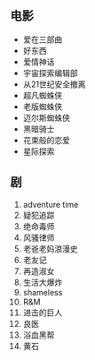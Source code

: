 ## 电影
- 爱在三部曲
- 好东西
- 爱情神话
- 宇宙探索编辑部
- 从21世纪安全撤离
- 超凡蜘蛛侠
- 老版蜘蛛侠
- 迈尔斯蜘蛛侠
- 黑暗骑士
- 花束般的恋爱
- 星际探索

## 剧
1. adventure time
2. 疑犯追踪
3. 绝命毒师
4. 风骚律师
5. 老爸老妈浪漫史
6. 老友记
7. 再造淑女
8. 生活大爆炸
9. shameless
10. R&M
11. 进击的巨人
12. 良医
13. 浴血黑帮
14. 黄石
